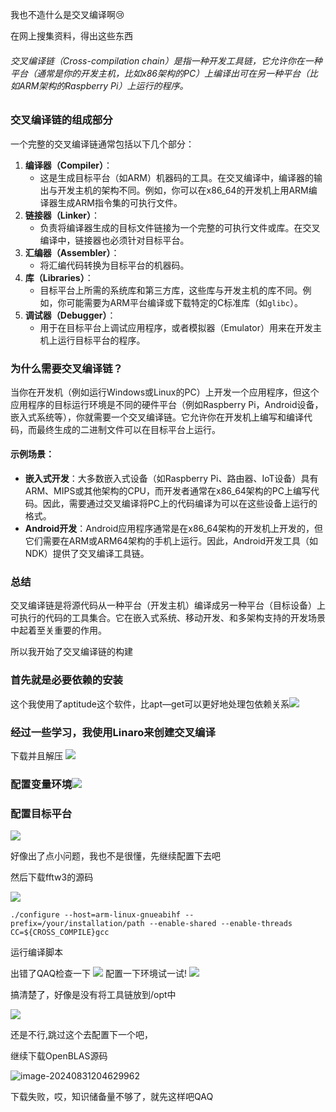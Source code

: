 我也不造什么是交叉编译啊:cry:

在网上搜集资料，得出这些东西

###### 交叉编译链（Cross-compilation chain）是指一种开发工具链，它允许你在一种平台（通常是你的开发主机，比如x86架构的PC）上编译出可在另一种平台（比如ARM架构的Raspberry Pi）上运行的程序。

### 交叉编译链的组成部分

一个完整的交叉编译链通常包括以下几个部分：

1. **编译器（Compiler）**：
   - 这是生成目标平台（如ARM）机器码的工具。在交叉编译中，编译器的输出与开发主机的架构不同。例如，你可以在x86_64的开发机上用ARM编译器生成ARM指令集的可执行文件。
2. **链接器（Linker）**：
   - 负责将编译器生成的目标文件链接为一个完整的可执行文件或库。在交叉编译中，链接器也必须针对目标平台。
3. **汇编器（Assembler）**：
   - 将汇编代码转换为目标平台的机器码。
4. **库（Libraries）**：
   - 目标平台上所需的系统库和第三方库，这些库与开发主机的库不同。例如，你可能需要为ARM平台编译或下载特定的C标准库（如`glibc`）。
5. **调试器（Debugger）**：
   - 用于在目标平台上调试应用程序，或者模拟器（Emulator）用来在开发主机上运行目标平台的程序。

### 为什么需要交叉编译链？

当你在开发机（例如运行Windows或Linux的PC）上开发一个应用程序，但这个应用程序的目标运行环境是不同的硬件平台（例如Raspberry Pi，Android设备，嵌入式系统等），你就需要一个交叉编译链。它允许你在开发机上编写和编译代码，而最终生成的二进制文件可以在目标平台上运行。

#### 示例场景：

- **嵌入式开发**：大多数嵌入式设备（如Raspberry Pi、路由器、IoT设备）具有ARM、MIPS或其他架构的CPU，而开发者通常在x86_64架构的PC上编写代码。因此，需要通过交叉编译将PC上的代码编译为可以在这些设备上运行的格式。
- **Android开发**：Android应用程序通常是在x86_64架构的开发机上开发的，但它们需要在ARM或ARM64架构的手机上运行。因此，Android开发工具（如NDK）提供了交叉编译工具链。

### 总结

交叉编译链是将源代码从一种平台（开发主机）编译成另一种平台（目标设备）上可执行的代码的工具集合。它在嵌入式系统、移动开发、和多架构支持的开发场景中起着至关重要的作用。



所以我开始了交叉编译链的构建

### 首先就是必要依赖的安装

这个我使用了aptitude这个软件，比apt—get可以更好地处理包依赖关系<image src = "https://github.com/YanBeaver/WonderfulSummerVacation/blob/main/task4/%E4%B8%80%E4%B8%AA%E4%BA%BA%E4%B9%9F%E6%98%AF%E9%98%9F/picture/%E5%B1%8F%E5%B9%95%E6%88%AA%E5%9B%BE%202024-08-31%20192555.png?raw=true"/>



### 经过一些学习，我使用Linaro来创建交叉编译

下载并且解压
<image src = "https://github.com/YanBeaver/WonderfulSummerVacation/blob/main/task4/%E4%B8%80%E4%B8%AA%E4%BA%BA%E4%B9%9F%E6%98%AF%E9%98%9F/picture/%E5%B1%8F%E5%B9%95%E6%88%AA%E5%9B%BE%202024-08-31%20193500.png?raw=true"/>

### 配置变量环境<image src = "https://github.com/YanBeaver/WonderfulSummerVacation/blob/main/task4/%E4%B8%80%E4%B8%AA%E4%BA%BA%E4%B9%9F%E6%98%AF%E9%98%9F/picture/%E5%B1%8F%E5%B9%95%E6%88%AA%E5%9B%BE%202024-08-31%20193847.png?raw=true"/>

### 配置目标平台
<image src = "https://github.com/YanBeaver/WonderfulSummerVacation/blob/main/task4/%E4%B8%80%E4%B8%AA%E4%BA%BA%E4%B9%9F%E6%98%AF%E9%98%9F/picture/%E5%B1%8F%E5%B9%95%E6%88%AA%E5%9B%BE%202024-08-31%20194025.png?raw=true"/>

好像出了点小问题，我也不是很懂，先继续配置下去吧

然后下载fftw3的源码

<image src = "https://github.com/YanBeaver/WonderfulSummerVacation/blob/main/task4/%E4%B8%80%E4%B8%AA%E4%BA%BA%E4%B9%9F%E6%98%AF%E9%98%9F/picture/%E5%B1%8F%E5%B9%95%E6%88%AA%E5%9B%BE%202024-08-31%20194307.png?raw=true"/>

```
./configure --host=arm-linux-gnueabihf --prefix=/your/installation/path --enable-shared --enable-threads CC=${CROSS_COMPILE}gcc

```

运行编译脚本

<imagge src = "https://github.com/YanBeaver/WonderfulSummerVacation/blob/main/task4/%E4%B8%80%E4%B8%AA%E4%BA%BA%E4%B9%9F%E6%98%AF%E9%98%9F/picture/%E5%B1%8F%E5%B9%95%E6%88%AA%E5%9B%BE%202024-08-31%20195105.png?raw=true"/>

出错了QAQ检查一下
<image src = "https://github.com/YanBeaver/WonderfulSummerVacation/blob/main/task4/%E4%B8%80%E4%B8%AA%E4%BA%BA%E4%B9%9F%E6%98%AF%E9%98%9F/picture/%E5%B1%8F%E5%B9%95%E6%88%AA%E5%9B%BE%202024-08-31%20195517.png?raw=true"/>
配置一下环境试一试!
<image src="https://github.com/YanBeaver/WonderfulSummerVacation/blob/main/task4/%E4%B8%80%E4%B8%AA%E4%BA%BA%E4%B9%9F%E6%98%AF%E9%98%9F/picture/%E5%B1%8F%E5%B9%95%E6%88%AA%E5%9B%BE%202024-08-31%20195716.png?raw=true"/>

搞清楚了，好像是没有将工具链放到/opt中 

<image src ="https://github.com/YanBeaver/WonderfulSummerVacation/blob/main/task4/%E4%B8%80%E4%B8%AA%E4%BA%BA%E4%B9%9F%E6%98%AF%E9%98%9F/picture/%E5%B1%8F%E5%B9%95%E6%88%AA%E5%9B%BE%202024-08-31%20202341.png?raw=true"/>

还是不行,跳过这个去配置下一个吧，

继续下载OpenBLAS源码

![image-20240831204629962](https://github.com/YanBeaver/WonderfulSummerVacation/blob/main/task4/%E4%B8%80%E4%B8%AA%E4%BA%BA%E4%B9%9F%E6%98%AF%E9%98%9F/picture/%E5%B1%8F%E5%B9%95%E6%88%AA%E5%9B%BE%202024-08-31%20204626.png?raw=true)

下载失败，哎，知识储备量不够了，就先这样吧QAQ
